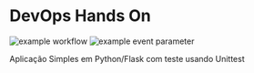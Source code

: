 # DevOps Hands On
![example workflow](https://github.com/brunogalletti/devopslab/actions/workflows/pipeline.yml/badge.svg)
![example event parameter](https://github.com/brunogalletti/devopslab/actions/workflows/pipeline.yml/badge.svg?event=SonarCloud)

Aplicação Simples em Python/Flask com teste usando Unittest